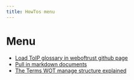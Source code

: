 ```yaml
---
title: HowTos menu
---
```


# Menu

- [Load ToIP glossary in weboftrust github page](/howtos/hwt_load-toip-glossary-in-weboftrust-github-page)
- [Pull in markdown documents](/howtos/hwt_pull-in-markdown-documents)
- [The Terms WOT manage structure explained](/howtos/hwt_why-terms-wot-manage-structure)
